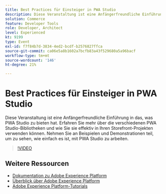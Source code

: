 ```yaml
---
title: Best Practices für Einsteiger in PWA Studio
description: Diese Veranstaltung ist eine Anfängerfreundliche Einführung in das, was PWA Studio zu bieten hat. Erfahren Sie mehr über die verschiedenen PWA Studio-Bibliotheken und wie Sie sie effektiv in Ihren Storefront-Projekten verwenden können. Nehmen Sie an Beispielen und Demonstrationen teil, um zu sehen, wie einfach es ist, mit PWA Studio zu arbeiten.
solution: Commerce
feature: Developer Tools
role: Developer, Architect
level: Experienced
kt: 9199
type: Event
exl-id: f7f84b7d-3834-4ed2-bcdf-b2576827ffca
source-git-commit: ca06e5a8b1602a7bcfb83a43f529680a5a96bacf
workflow-type: tm+mt
source-wordcount: '146'
ht-degree: 21%

---
```


# Best Practices für Einsteiger in PWA Studio

Diese Veranstaltung ist eine Anfängerfreundliche Einführung in das, was PWA Studio zu bieten hat.
Erfahren Sie mehr über die verschiedenen PWA Studio-Bibliotheken und wie Sie sie effektiv in Ihren Storefront-Projekten verwenden können.
Nehmen Sie an Beispielen und Demonstrationen teil, um zu sehen, wie einfach es ist, mit PWA Studio zu arbeiten.

>[!VIDEO](https://video.tv.adobe.com/v/337764/?quality=12&learn=on&hidetitle=true)

## Weitere Ressourcen

- [Dokumentation zu Adobe Experience Platform](https://experienceleague.adobe.com/docs/experience-platform.html?lang=de)
- [Überblick über Adobe Experience Platform](https://experienceleague.adobe.com/docs/experience-platform/landing/home.html?lang=de)
- [Adobe Experience Platform-Tutorials](https://experienceleague.adobe.com/docs/platform-learn/tutorials/overview.html?lang=de)
